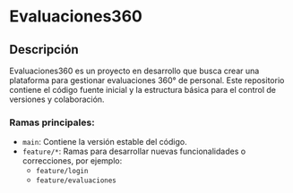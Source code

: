 # Evaluaciones360

## Descripción

Evaluaciones360 es un proyecto en desarrollo que busca crear una plataforma para gestionar evaluaciones 360° de personal. Este repositorio contiene el código fuente inicial y la estructura básica para el control de versiones y colaboración.

### Ramas principales:

- `main`: Contiene la versión estable del código.
- `feature/*`: Ramas para desarrollar nuevas funcionalidades o correcciones, por ejemplo:
  - `feature/login`
  - `feature/evaluaciones`
